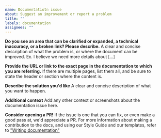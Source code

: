 ```yaml
---
name: Documentatiotn issue
about: Suggest an improvement or report a problem
title: ""
labels: documentation
assignees: ""
---
```


**Do you see an area that can be clarified or expanded, a technical inaccuracy, or a broken link? Please describe.**
A clear and concise description of what the problem is, or where the document can be improved. Ex. I believe we need more details about [...]

**Provide the URL or link to the exact page in the documentation to which you are referring.**
If there are multiple pages, list them all, and be sure to state the header or section where the content is.

**Describe the solution you'd like**
A clear and concise description of what you want to happen.

**Additional context**
Add any other context or screenshots about the documentation issue here.

**Consider opening a PR!**
If the issue is one that you can fix, or even make a good pass at, we'd appreciate a PR. For more information about making a contribution to the docs, and using our Style Guide and our templates, refer to ["Writing documentation"](https://docs.goauthentik.io/docs/developer-docs/docs/writing-documentation.)